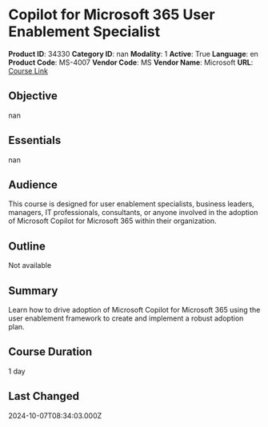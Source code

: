 # Copilot for Microsoft 365 User Enablement Specialist

**Product ID**: 34330
**Category ID**: nan
**Modality**: 1
**Active**: True
**Language**: en
**Product Code**: MS-4007
**Vendor Code**: MS
**Vendor Name**: Microsoft
**URL**: [Course Link](https://www.fastlaneus.com/course/microsoft-ms-4007)

## Objective
nan

## Essentials
nan

## Audience
This course is designed for user enablement specialists, business leaders, managers, IT professionals, consultants, or anyone involved in the adoption of Microsoft Copilot for Microsoft 365 within their organization.

## Outline
Not available

## Summary
Learn how to drive adoption of Microsoft Copilot for Microsoft 365 using the user enablement framework to create and implement a robust adoption plan.

## Course Duration
1 day

## Last Changed
2024-10-07T08:34:03.000Z
